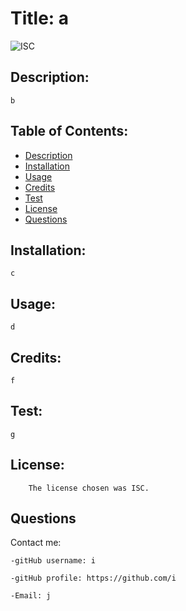 
# Title: a
  
![ISC](https://img.shields.io/badge/license-ISC-brightgreen) 

## Description: 
    b

## Table of Contents: 
- [Description](#description) 
- [Installation](#installation)
- [Usage](#usage) 
- [Credits](#credits) 
- [Test](#test) 
- [License](#license) 
- [Questions](#questions) 

## Installation: 
    c

## Usage: 
    d

## Credits: 
    f

## Test: 
    g
 
 ## License: 
        The license chosen was ISC. 
 
    
## Questions
Contact me: 

    -gitHub username: i 

    -gitHub profile: https://github.com/i 

    -Email: j

    
